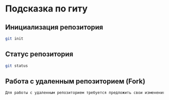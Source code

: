 # Подсказка по гиту

## Инициализация репозитория

```sh
git init
```

## Статус репозитория

```sh
git status
```

## Работа с удаленным репозиторием (Fork)
```sh
Для работы с удаленным репозиторием требуется предложить свои изменения через fork
```